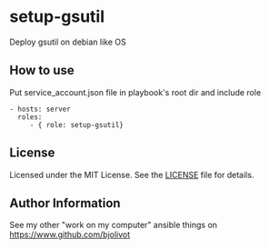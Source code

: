 setup-gsutil
==================

Deploy gsutil on debian like OS



How to use 
----------

Put service_account.json file in playbook's root dir and include role

    - hosts: server
      roles:
         - { role: setup-gsutil}

License
-------

Licensed under the MIT License. See the [LICENSE](LICENSE) file for details.


Author Information
------------------

See my other "work on my computer" ansible things on https://www.github.com/bjolivot
